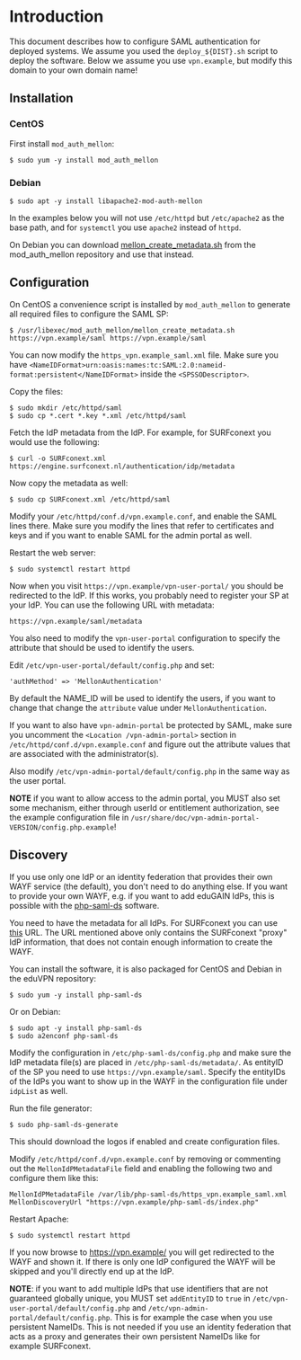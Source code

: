 # Introduction

This document describes how to configure SAML authentication for deployed
systems. We assume you used the `deploy_${DIST}.sh` script to deploy the 
software. Below we assume you use `vpn.example`, but modify this domain to your 
own domain name!

## Installation

### CentOS 

First install `mod_auth_mellon`:

    $ sudo yum -y install mod_auth_mellon

### Debian

    $ sudo apt -y install libapache2-mod-auth-mellon

In the examples below you will not use `/etc/httpd` but `/etc/apache2` as the
base path, and for `systemctl` you use `apache2` instead of `httpd`.

On Debian you can download 
[mellon_create_metadata.sh](https://github.com/UNINETT/mod_auth_mellon/blob/master/mellon_create_metadata.sh) 
from the mod_auth_mellon repository and use that instead.

## Configuration

On CentOS a convenience script is installed by `mod_auth_mellon` to generate
all required files to configure the SAML SP:

    $ /usr/libexec/mod_auth_mellon/mellon_create_metadata.sh https://vpn.example/saml https://vpn.example/saml

You can now modify the `https_vpn.example_saml.xml` file. Make sure you have
`<NameIDFormat>urn:oasis:names:tc:SAML:2.0:nameid-format:persistent</NameIDFormat>` 
inside the `<SPSSODescriptor>`.

Copy the files:

    $ sudo mkdir /etc/httpd/saml
    $ sudo cp *.cert *.key *.xml /etc/httpd/saml

Fetch the IdP metadata from the IdP. For example, for SURFconext you would use 
the following:

    $ curl -o SURFconext.xml https://engine.surfconext.nl/authentication/idp/metadata

Now copy the metadata as well:

    $ sudo cp SURFconext.xml /etc/httpd/saml

Modify your `/etc/httpd/conf.d/vpn.example.conf`, and enable the SAML lines 
there. Make sure you modify the lines that refer to certificates and keys and
if you want to enable SAML for the admin portal as well.

Restart the web server:

    $ sudo systemctl restart httpd

Now when you visit `https://vpn.example/vpn-user-portal/` you should be 
redirected to the IdP. If this works, you probably need to register your SP
at your IdP. You can use the following URL with metadata:

    https://vpn.example/saml/metadata

You also need to modify the `vpn-user-portal` configuration to specify the 
attribute that should be used to identify the users.

Edit `/etc/vpn-user-portal/default/config.php` and set:
        
    'authMethod' => 'MellonAuthentication'

By default the NAME_ID will be used to identify the users, if you want to 
change that change the `attribute` value under `MellonAuthentication`.

If you want to also have `vpn-admin-portal` be protected by SAML, make sure
you uncomment the `<Location /vpn-admin-portal>` section in 
`/etc/httpd/conf.d/vpn.example.conf` and figure out the attribute values that 
are associated with the administrator(s). 

Also modify `/etc/vpn-admin-portal/default/config.php` in the same way as 
the user portal.

**NOTE** if you want to allow access to the admin portal, you MUST also set 
some mechanism, either through userId or entitlement authorization, see the 
example configuration file in 
`/usr/share/doc/vpn-admin-portal-VERSION/config.php.example`!

## Discovery

If you use only one IdP or an identity federation that provides their own 
WAYF service (the default), you don't need to do anything else. If you want to 
provide your own WAYF, e.g. if you want to add eduGAIN IdPs, this is possible 
with the [php-saml-ds](https://github.com/fkooman/php-saml-ds/) software.

You need to have the metadata for all IdPs. For SURFconext you can use 
[this](https://engine.surfconext.nl/authentication/proxy/idps-metadata) URL. 
The URL mentioned above only contains the SURFconext "proxy" IdP information,
that does not contain enough information to create the WAYF.

You can install the software, it is also packaged for CentOS and Debian in the 
eduVPN repository:

    $ sudo yum -y install php-saml-ds

Or on Debian:

    $ sudo apt -y install php-saml-ds
    $ sudo a2enconf php-saml-ds 

Modify the configuration in `/etc/php-saml-ds/config.php` and make sure the 
IdP metadata file(s) are placed in `/etc/php-saml-ds/metadata/`. As entityID
of the SP you need to use `https://vpn.example/saml`. Specify the entityIDs
of the IdPs you want to show up in the WAYF in the configuration file under 
`idpList` as well.

Run the file generator:

    $ sudo php-saml-ds-generate

This should download the logos if enabled and create configuration files.

Modify `/etc/httpd/conf.d/vpn.example.conf` by removing or commenting out the 
`MellonIdPMetadataFile` field and enabling the following two and configure 
them like this:

    MellonIdPMetadataFile /var/lib/php-saml-ds/https_vpn.example_saml.xml
    MellonDiscoveryUrl "https://vpn.example/php-saml-ds/index.php"

Restart Apache:

    $ sudo systemctl restart httpd

If you now browse to https://vpn.example/ you will get redirected to the WAYF 
and shown it. If there is only one IdP configured the WAYF will be skipped and
you'll directly end up at the IdP.

**NOTE**: if you want to add multiple IdPs that use identifiers that are not 
guaranteed globally unique, you MUST set `addEntityID` to `true` in 
`/etc/vpn-user-portal/default/config.php` and 
`/etc/vpn-admin-portal/default/config.php`. This is for example the case when 
you use persistent NameIDs. This is not needed if you use an identity 
federation that acts as a proxy and generates their own persistent NameIDs like
for example SURFconext.
